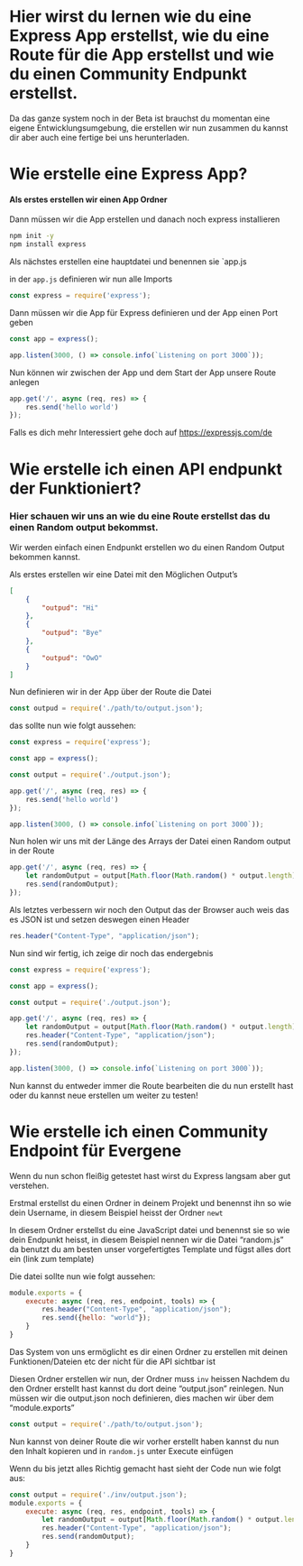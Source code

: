 # Hier wirst du lernen wie du eine Express App erstellst, wie du eine Route für die App erstellst und wie du einen Community Endpunkt erstellst.

Da das ganze system noch in der Beta ist brauchst du momentan eine eigene Entwicklungsumgebung, die erstellen wir nun zusammen du kannst dir aber auch eine fertige bei uns herunterladen.

# Wie erstelle eine Express App?
#### Als erstes erstellen wir einen App Ordner


Dann müssen wir die App erstellen und danach noch express installieren
```sh
npm init -y
npm install express
```

Als nächstes erstellen eine hauptdatei und benennen sie `app.js

in der `app.js` definieren wir nun alle Imports

```js
const express = require('express');
```
Dann müssen wir die App für Express definieren und der App einen Port geben

```js
const app = express();

app.listen(3000, () => console.info(`Listening on port 3000`));
```

Nun können wir zwischen der App und dem Start der App unsere Route anlegen
```js
app.get('/', async (req, res) => {
    res.send('hello world')
});
```

Falls es dich mehr Interessiert gehe doch auf https://expressjs.com/de

# Wie erstelle ich einen API endpunkt der Funktioniert?

### Hier schauen wir uns an wie du eine Route erstellst das du einen Random output bekommst.
Wir werden einfach einen Endpunkt erstellen wo du einen Random Output bekommen kannst.

Als erstes erstellen wir eine Datei mit den Möglichen Output’s

```json
[
    {
        "outpud": "Hi"
    },
    {
        "outpud": "Bye"
    },
    {
        "outpud": "OwO"
    }
]
```
Nun definieren wir in der App über der Route die Datei

```js
const outpud = require('./path/to/output.json');
```

das sollte nun wie folgt aussehen:
```js
const express = require('express');

const app = express();

const output = require('./output.json');

app.get('/', async (req, res) => {
    res.send('hello world')
});

app.listen(3000, () => console.info(`Listening on port 3000`));
```
Nun holen wir uns mit der Länge des Arrays der Datei einen Random output in der Route
```js
app.get('/', async (req, res) => {
    let randomOutput = output[Math.floor(Math.random() * output.length)];
    res.send(randomOutput);
});
```

Als letztes verbessern wir noch den Output das der Browser auch weis das es JSON ist und setzen deswegen einen Header

```js
res.header("Content-Type", "application/json");
```

Nun sind wir fertig, ich zeige dir noch das endergebnis
```js
const express = require('express');

const app = express();

const output = require('./output.json');

app.get('/', async (req, res) => {
    let randomOutput = output[Math.floor(Math.random() * output.length)];
    res.header("Content-Type", "application/json");
    res.send(randomOutput);
});

app.listen(3000, () => console.info(`Listening on port 3000`));
```

Nun kannst du entweder immer die Route bearbeiten die du nun erstellt hast oder du kannst neue erstellen um weiter zu testen!

# Wie erstelle ich einen Community Endpoint für Evergene
Wenn du nun schon fleißig getestet hast wirst du Express langsam aber gut verstehen.

Erstmal erstellst du einen Ordner in deinem Projekt und benennst ihn so wie dein Username, in diesem Beispiel heisst der Ordner `newt`

In diesem Ordner erstellst du eine JavaScript datei und benennst sie so wie dein Endpunkt heisst, in diesem Beispiel nennen wir die Datei “random.js” da benutzt du am besten unser vorgefertigtes Template und fügst alles dort ein (link zum template)

Die datei sollte nun wie folgt aussehen:
```js
module.exports = {
    execute: async (req, res, endpoint, tools) => {
        res.header("Content-Type", "application/json");
        res.send({hello: "world"});
    }
}
```
Das System von uns ermöglicht es dir einen Ordner zu erstellen mit deinen Funktionen/Dateien etc der nicht für die API sichtbar ist

Diesen Ordner erstellen wir nun, der Ordner muss `inv` heissen
Nachdem du den Ordner erstellt hast kannst du dort deine “output.json” reinlegen.
Nun müssen wir die output.json noch definieren, dies machen wir über dem “module.exports”
```js
const output = require('./path/to/output.json');
```
Nun kannst von deiner Route die wir vorher erstellt haben kannst du nun den Inhalt kopieren und in `random.js` unter Execute einfügen

Wenn du bis jetzt alles Richtig gemacht hast sieht der Code nun wie folgt aus:
```js
const output = require('./inv/output.json');
module.exports = {
    execute: async (req, res, endpoint, tools) => {
        let randomOutput = output[Math.floor(Math.random() * output.length)];
        res.header("Content-Type", "application/json");
        res.send(randomOutput);
    }
}
```
